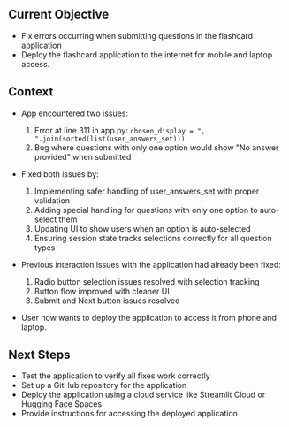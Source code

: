 ## Current Objective
- Fix errors occurring when submitting questions in the flashcard application
- Deploy the flashcard application to the internet for mobile and laptop access.

## Context
- App encountered two issues:
  1. Error at line 311 in app.py: `chosen_display = ", ".join(sorted(list(user_answers_set)))` 
  2. Bug where questions with only one option would show "No answer provided" when submitted

- Fixed both issues by:
  1. Implementing safer handling of user_answers_set with proper validation
  2. Adding special handling for questions with only one option to auto-select them
  3. Updating UI to show users when an option is auto-selected
  4. Ensuring session state tracks selections correctly for all question types

- Previous interaction issues with the application had already been fixed:
  1. Radio button selection issues resolved with selection tracking
  2. Button flow improved with cleaner UI
  3. Submit and Next button issues resolved

- User now wants to deploy the application to access it from phone and laptop.

## Next Steps
- Test the application to verify all fixes work correctly
- Set up a GitHub repository for the application
- Deploy the application using a cloud service like Streamlit Cloud or Hugging Face Spaces
- Provide instructions for accessing the deployed application
